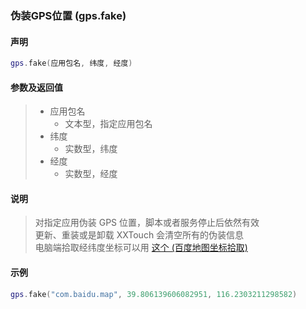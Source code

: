 ### 伪装GPS位置 \(**gps\.fake**\)


#### 声明
```lua
gps.fake(应用包名, 纬度, 经度)
```


#### 参数及返回值
> - 应用包名
>   - 文本型，指定应用包名
> - 纬度
>   - 实数型，纬度
> - 经度
>   - 实数型，经度


#### 说明
> 对指定应用伪装 GPS 位置，脚本或者服务停止后依然有效  
> 更新、重装或是卸载 XXTouch 会清空所有的伪装信息  
> 电脑端拾取经纬度坐标可以用 [这个 (百度地图坐标拾取) ](http://api.map.baidu.com/lbsapi/getpoint/index.html)  


#### 示例  
```lua
gps.fake("com.baidu.map", 39.806139606082951, 116.2303211298582)
```

